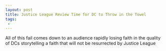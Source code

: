 ```yaml
---
layout: post
title: Justice League Review Time for DC to Throw in the Towel
tags:
 -
---
```

All of this fail comes down to an audience rapidly losing faith in the quality of DCs storytelling a faith that will not be resurrected by Justice League
